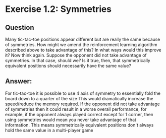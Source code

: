 # Exercise 1.2: Symmetries   

## Question 
Many tic-tac-toe positions appear different but are really the same because of symmetries.
How might we amend the reinforcement learning algorithm described above to take advantage of this?
In what ways would this improve it? Now think again. Suppose the opponent did not take advantage of symmetries.
In that case, should we?
Is it true, then, that symmetrically equivalent positions should necessarily have the same value?

## Answer:
For tic-tac-toe it is possible to use 4 axis of symmetry to essentially fold the board down to a quarter of the size
This would dramatically increase the speed/reduce the memory required.
If the opponent did not take advantage of symmetries then it could result in a worse overall performance, for example,
if the opponent always played correct except for 1 corner, then using symmetries would mean you never take advantage
of that information. This means symmetrically equivalent positions don't always hold the same value in a
multi-player game

